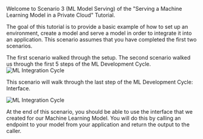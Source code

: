 Welcome to Scenario 3 (ML Model Serving) of the "Serving a Machine Learning Model in a Private Cloud" Tutorial.

The goal of this tutorial is to provide a basic example of how to set up an environment, create a model and serve a model in order to integrate it into an application.  This scenario assumes that you have completed the first two scenarios.

The first scenario walked through the setup.
The second scenario walked us through the first 5 steps of the ML Development Cycle.
![ML Integration Cycle](ml-cycle.png) 

This scenario will walk through the last step of the ML Development Cycle: Interface.

![ML Integration Cycle](interface.png)

At the end of this scenario, you should be able to use the interface that we created for our Machine Learning Model.  You will do this by calling an endpoint to your model from your application and return the output to the caller. 

 


